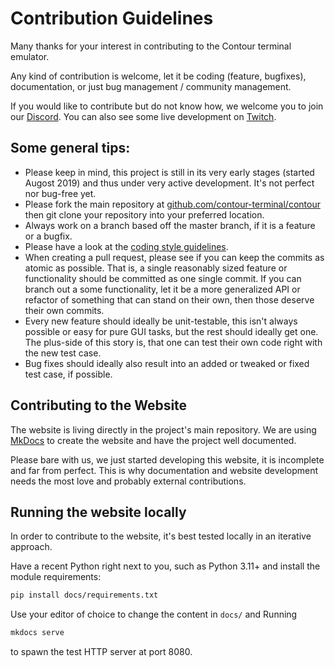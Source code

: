 # Contribution Guidelines

Many thanks for your interest in contributing to the Contour terminal emulator.

Any kind of contribution is welcome, let it be coding (feature, bugfixes), documentation, or just
bug management / community management.

If you would like to contribute but do not know how, we welcome you to join our
[Discord](https://discord.gg/ncv4pG9).
You can also see some live development on [Twitch](https://www.twitch.tv/christianparpart/).

## Some general tips:

- Please keep in mind, this project is still in its very early stages (started Augost 2019) and thus
  under very active development. It's not perfect nor bug-free yet.
- Please fork the main repository at [github.com/contour-terminal/contour](https://github.com/contour-terminal/contour.git)
  then git clone your repository into your preferred location.
- Always work on a branch based off the master branch, if it is a feature or a bugfix.
- Please have a look at the [coding style guidelines](internals/CODING_STYLE.md).
- When creating a pull request, please see if you can keep the commits as atomic as possible.
  That is, a single reasonably sized feature or functionality should be committed as
  one single commit. If you can branch out a some functionality, let it be a more generalized API or
  refactor of something that can stand on their own, then those deserve their own commits.
- Every new feature should ideally be unit-testable, this isn't always possible or easy for pure GUI
  tasks, but the rest should ideally get one. The plus-side of this story is, that one can test their
  own code right with the new test case.
- Bug fixes should ideally also result into an added or tweaked or fixed test case, if possible.

## Contributing to the Website

The website is living directly in the project's main repository.
We are using [MkDocs](https://squidfunk.github.io/mkdocs-material/) to create the website
and have the project well documented.

Please bare with us, we just started developing this website, it is incomplete and far from perfect.
This is why documentation and website development needs the most love and probably external contributions.

## Running the website locally

In order to contribute to the website, it's best tested locally in an iterative approach.

Have a recent Python right next to you, such as Python 3.11+ and install the module requirements:

```sh
pip install docs/requirements.txt
```

Use your editor of choice to change the content in `docs/` and Running

```sh
mkdocs serve
```

to spawn the test HTTP server at port 8080.
